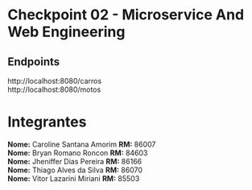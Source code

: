 # Checkpoint 02 - Microservice And Web Engineering

## Endpoints
http://localhost:8080/carros <br>
http://localhost:8080/motos

# Integrantes
<b>Nome:</b> Caroline Santana Amorim	<b>RM:</b> 86007<br>
<b>Nome:</b> Bryan Romano Roncon	    <b>RM:</b> 84603<br>
<b>Nome:</b> Jheniffer Dias Pereira	  <b>RM:</b> 86166<br>
<b>Nome:</b> Thiago Alves da Silva	  <b>RM:</b> 86070<br>
<b>Nome:</b> Vitor Lazarini Miriani	  <b>RM:</b> 85503<br>
